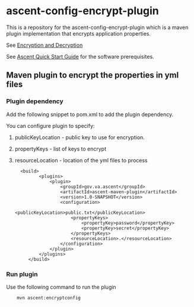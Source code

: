 # ascent-config-encrypt-plugin

This is a repository for the ascent-config-encrypt-plugin which is a maven plugin implementation that encrypts application properties.

See [Encryption and Decryption](https://github.com/department-of-veterans-affairs/ascent-platform/wiki/Ascent-Config#encryption-and-decryption)

See [Ascent Quick Start Guide](https://github.com/department-of-veterans-affairs/ascent-platform/wiki/Ascent-Quick-Start-Guide) for the software prerequisites.

## Maven plugin to encrypt the properties in yml files

###  Plugin dependency

Add the following snippet to pom.xml to add the plugin dependency.

You can configure plugin to specify:
1. publicKeyLocation - public key to use for encryption.
2. propertyKeys - list of keys to encrypt
3. resourceLocation - location of the yml files to process


         <build>
                <plugins>
                    <plugin>
                        <groupId>gov.va.ascent</groupId>
                        <artifactId>ascent-maven-plugin</artifactId>
                        <version>1.0-SNAPSHOT</version>
                        <configuration>
                            <publicKeyLocation>public.txt</publicKeyLocation>
                            <propertyKeys>
                                <propertyKey>password</propertyKey>
                                <propertyKey>secret</propertyKey>
                            </propertyKeys>
                            <resourceLocation>.</resourceLocation>
                        </configuration>
                    </plugin>
                </plugins>
            </build>

### Run plugin

Use the following command to run the plugin

        mvn ascent:encryptconfig

 
